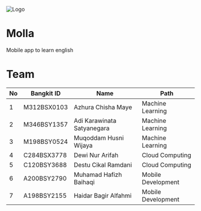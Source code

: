 ![Logo](https://storage.googleapis.com/molla-image-bucket/logo_molla_figma.png)
# Molla

Mobile app to learn english 

# Team
|No|Bangkit ID   | Name                       | Path |
|--|-------------|----------------------------|------|
|1 | M312BSX0103 | Azhura Chisha Maye|Machine Learning
|2 | M346BSY1357 | Adi Karawinata Satyanegara|Machine Learning
|3 | M198BSY0524 | Muqoddam Husni Wijaya|Machine Learning
|4 | C284BSX3778 | Dewi Nur Arifah|Cloud Computing
|5 | C120BSY3688 | Destu Cikal Ramdani|Cloud Computing
|6 | A200BSY2790 | Muhamad Hafizh Baihaqi|Mobile Development
|7 | A198BSY2155 | Haidar Bagir Alfahmi|Mobile Development
